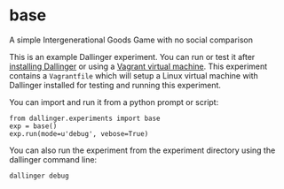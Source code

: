 # base

A simple Intergenerational Goods Game with no social comparison

This is an example Dallinger experiment. You can run or test it after
[installing Dallinger](https://dallinger.readthedocs.io/en/latest/installing_dallinger_for_users.html)
or using a
[Vagrant virtual machine](https://dallinger.readthedocs.io/en/latest/vagrant_setup.html).
This experiment contains a `Vagrantfile` which will setup a Linux virtual machine
with Dallinger installed for testing and running this experiment.

You can import and run it from a python prompt or script:

    from dallinger.experiments import base
    exp = base()
    exp.run(mode=u'debug', vebose=True)

You can also run the experiment from the experiment directory using the
dallinger command line:

    dallinger debug
